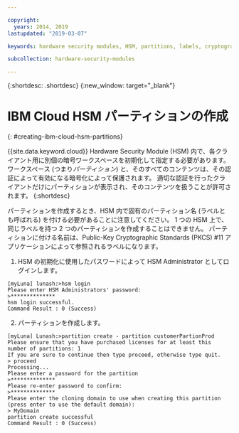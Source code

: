 ```yaml
---

copyright:
  years: 2014, 2019
lastupdated: "2019-03-07"

keywords: hardware security modules, HSM, partitions, labels, cryptographic, keys,

subcollection: hardware-security-modules

---
```


{:shortdesc: .shortdesc}
{:new_window: target="_blank"}

# IBM Cloud HSM パーティションの作成
{: #creating-ibm-cloud-hsm-partitions}

{{site.data.keyword.cloud}} Hardware Security Module (HSM) 内で、各クライアント用に別個の暗号ワークスペースを初期化して指定する必要があります。ワークスペース (つまり*パーティション*) と、そのすべてのコンテンツは、その認証によって有効になる暗号化によって保護されます。 適切な認証を行ったクライアントだけにパーティションが表示され、そのコンテンツを扱うことが許可されます。
{:shortdesc}

パーティションを作成するとき、HSM 内で固有のパーティション名 (ラベルとも呼ばれる) を付ける必要があることに注意してください。 1 つの HSM 上で、同じラベルを持つ 2 つのパーティションを作成することはできません。 パーティションに付ける名前は、Public-Key Cryptographic Standards (PKCS) #11 アプリケーションによって参照されるラベルになります。

1. HSM の初期化に使用したパスワードによって HSM Administrator としてログインします。
```
[myLuna] lunash:>hsm login
Please enter HSM Administrators' password:
>**************
hsm login successful.
Command Result : 0 (Success)
```
2. パーティションを作成します。
```
[myLuna] Lunash:>partition create - partition customerPartionProd
Please ensure that you have purchased licenses for at least this number of partitions: 1
If you are sure to continue then type proceed, otherwise type quit.
> proceed
Processing...
Please enter a password for the partition
>**************
Please re-enter password to confirm:
>**************
Please enter the cloning domain to use when creating this partition (press enter to use the default domain):
> MyDomain
partition create successful
Command Result : 0 (Success)
```
